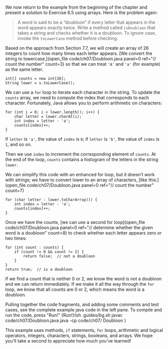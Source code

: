We now return to the example from the beginning of the chapter and present a solution to Exercise 6.5 using arrays. Here is the problem again:



> A word is said to be a “doubloon” if every letter that appears in the word appears exactly twice.
> Write a method called `isDoubloon` that takes a string and checks whether it is a doubloon.
> To ignore case, invoke the `toLowerCase` method before checking.


Based on the approach from Section 7.7, we will create an array of 26 integers to count how many times each letter appears. [We convert the string to lowercase,](open_file code/ch07/Doubloon.java panel=0 ref="// count the number" count=3) so that we can treat `'A'` and `'a'` (for example) as the same letter.


```code
int[] counts = new int[26];
String lower = s.toLowerCase();
```

We can use a `for` loop to iterate each character in the string. To update the `counts` array, we need to compute the index that corresponds to each character. Fortunately, Java allows you to perform arithmetic on characters:

```code
for (int i = 0; i < lower.length(); i++) {
    char letter = lower.charAt(i);
    int index = letter - 'a';
    counts[index]++;
}
```

If `letter` is `'a'`, the value of `index` is `0`; if `letter` is `'b'`, the value of `index` is `1`, and so on.

Then we use `index` to increment the corresponding element of `counts`. At the end of the loop, `counts` contains a histogram of the letters in the string `lower`.


We can simplify this code with an enhanced for loop, but it doesn’t work with strings; we have to convert lower to an array of characters, [like this:](open_file code/ch07/Doubloon.java panel=0 ref="// count the number" count=7)


```code
for (char letter : lower.toCharArray()) {
    int index = letter - 'a';
    counts[index]++;
}
```

Once we have the counts, [we can use a second for loop](open_file code/ch07/Doubloon.java panel=0 ref="// determine whether the given word is a doubloon" count=8) to check whether each letter appears zero or two times:


```code
for (int count : counts) {
    if (count != 0 && count != 2) {
        return false;  // not a doubloon
    }
}
return true;  // is a doubloon
```

If we find a count that is neither 0 or 2, we know the word is not a doubloon and we can return immediately. If we make it all the way through the `for` loop, we know that all counts are 0 or 2, which means the word is a doubloon.

Pulling together the code fragments, and adding some comments and test cases, see the complete example java code in the left pane. To compile and run the code, press "Run!"
{Run!}(sh .guides/bg.sh javac code/ch07/Doubloon.java java -cp code/ch07/ Doubloon )






This example uses methods, `if` statements, `for` loops, arithmetic and logical operators, integers, characters, strings, booleans, and arrays. We hope you'll take a second to appreciate how much you've learned!